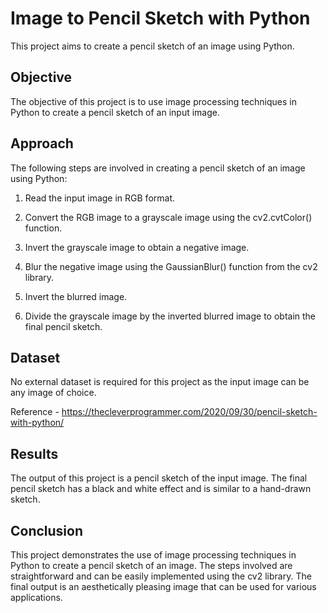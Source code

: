 # Image to Pencil Sketch with Python

This project aims to create a pencil sketch of an image using Python.

## Objective
The objective of this project is to use image processing techniques in Python to create a pencil sketch of an input image.

## Approach
The following steps are involved in creating a pencil sketch of an image using Python:

1. Read the input image in RGB format.

2. Convert the RGB image to a grayscale image using the cv2.cvtColor() function.

3. Invert the grayscale image to obtain a negative image.

4. Blur the negative image using the GaussianBlur() function from the cv2 library.

5. Invert the blurred image.

6. Divide the grayscale image by the inverted blurred image to obtain the final pencil sketch.


## Dataset
No external dataset is required for this project as the input image can be any image of choice.

Reference - https://thecleverprogrammer.com/2020/09/30/pencil-sketch-with-python/

## Results
The output of this project is a pencil sketch of the input image. The final pencil sketch has a black and white effect and is similar to a hand-drawn sketch.

## Conclusion
This project demonstrates the use of image processing techniques in Python to create a pencil sketch of an image. The steps involved are straightforward and can be easily implemented using the cv2 library. The final output is an aesthetically pleasing image that can be used for various applications.
